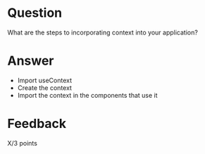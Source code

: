 # Question

What are the steps to incorporating context into your application?

# Answer

- Import useContext
- Create the context
- Import the context in the components that use it

# Feedback

X/3 points
